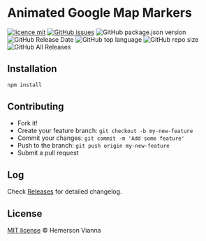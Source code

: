 # Animated Google Map Markers

[![licence mit](https://img.shields.io/badge/license-MIT-blue.svg?style=flat-square)](http://hemersonvianna.mit-license.org/)
[![GitHub issues](https://img.shields.io/github/issues/org-victorinox/resource-animated-google-map-markers.svg)](https://github.com/org-victorinox/resource-animated-google-map-markers/issues)
![GitHub package.json version](https://img.shields.io/github/package-json/v/org-victorinox/resource-animated-google-map-markers.svg)
![GitHub Release Date](https://img.shields.io/github/release-date/org-victorinox/resource-animated-google-map-markers.svg)
![GitHub top language](https://img.shields.io/github/languages/top/org-victorinox/resource-animated-google-map-markers.svg)
![GitHub repo size](https://img.shields.io/github/repo-size/org-victorinox/resource-animated-google-map-markers.svg)
![GitHub All Releases](https://img.shields.io/github/downloads/org-victorinox/resource-animated-google-map-markers/total.svg)

## Installation

```bash
npm install
```

## Contributing

- Fork it!
- Create your feature branch: `git checkout -b my-new-feature`
- Commit your changes: `git commit -m 'Add some feature'`
- Push to the branch: `git push origin my-new-feature`
- Submit a pull request

## Log

Check [Releases](https://github.com/org-victorinox/resource-animated-google-map-markers/releases) for detailed changelog.

## License

[MIT license](http://hemersonvianna.mit-license.org/) © Hemerson Vianna
